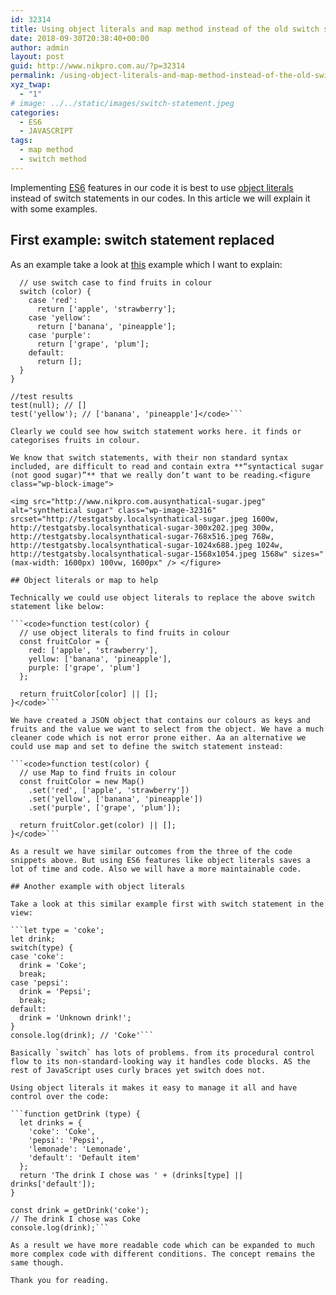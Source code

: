```yaml
---
id: 32314
title: Using object literals and map method instead of the old switch statement
date: 2018-09-30T20:38:40+00:00
author: admin
layout: post
guid: http://www.nikpro.com.au/?p=32314
permalink: /using-object-literals-and-map-method-instead-of-the-old-switch-statement/
xyz_twap:
  - "1"
# image: ../../static/images/switch-statement.jpeg
categories:
  - ES6
  - JAVASCRIPT
tags:
  - map method
  - switch method
---
```

Implementing [ES6](http://nikpro.com.au/category/es6) features in our code it is best to use [object literals](http://www.nikpro.com.au/template-literals-in-js6-explained/) instead of switch statements in our codes. In this article we will explain it with some examples.

## First example: switch statement replaced

As an example take a look at <a href="https://scotch.io/tutorials/5-tips-to-write-better-conditionals-in-javascript" target="_blank" rel="noopener noreferrer">this</a> example which I want to explain:

```<code>function test(color) {
  // use switch case to find fruits in colour
  switch (color) {
    case 'red':
      return ['apple', 'strawberry'];
    case 'yellow':
      return ['banana', 'pineapple'];
    case 'purple':
      return ['grape', 'plum'];
    default:
      return [];
  }
}

//test results
test(null); // []
test('yellow'); // ['banana', 'pineapple']</code>```

Clearly we could see how switch statement works here. it finds or categorises fruits in colour. 

We know that switch statements, with their non standard syntax included, are difficult to read and contain extra **“syntactical sugar (not good sugar)”** that we really don’t want to be reading.<figure class="wp-block-image">

<img src="http://www.nikpro.com.ausynthatical-sugar.jpeg" alt="synthetical sugar" class="wp-image-32316" srcset="http://testgatsby.localsynthatical-sugar.jpeg 1600w, http://testgatsby.localsynthatical-sugar-300x202.jpeg 300w, http://testgatsby.localsynthatical-sugar-768x516.jpeg 768w, http://testgatsby.localsynthatical-sugar-1024x688.jpeg 1024w, http://testgatsby.localsynthatical-sugar-1568x1054.jpeg 1568w" sizes="(max-width: 1600px) 100vw, 1600px" /> </figure> 

## Object literals or map to help

Technically we could use object literals to replace the above switch statement like below:

```<code>function test(color) {
  // use object literals to find fruits in colour
  const fruitColor = {
    red: ['apple', 'strawberry'],
    yellow: ['banana', 'pineapple'],
    purple: ['grape', 'plum']
  };

  return fruitColor[color] || [];
}</code>```

We have created a JSON object that contains our colours as keys and fruits and the value we want to select from the object. We have a much cleaner code which is not error prone either. Aa an alternative we could use map and set to define the switch statement instead:

```<code>function test(color) {
  // use Map to find fruits in colour
  const fruitColor = new Map()
    .set('red', ['apple', 'strawberry'])
    .set('yellow', ['banana', 'pineapple'])
    .set('purple', ['grape', 'plum']);

  return fruitColor.get(color) || [];
}</code>```

As a result we have similar outcomes from the three of the code snippets above. But using ES6 features like object literals saves a lot of time and code. Also we will have a more maintainable code. 

## Another example with object literals

Take a look at this similar example first with switch statement in the view:

```let type = 'coke';
let drink;
switch(type) {
case 'coke':
  drink = 'Coke';
  break;
case 'pepsi':
  drink = 'Pepsi';
  break;
default:
  drink = 'Unknown drink!';
}
console.log(drink); // 'Coke'```

Basically `switch` has lots of problems. from its procedural control flow to its non-standard-looking way it handles code blocks. AS the rest of JavaScript uses curly braces yet switch does not.

Using object literals it makes it easy to manage it all and have control over the code:

```function getDrink (type) {
  let drinks = {
    'coke': 'Coke',
    'pepsi': 'Pepsi',
    'lemonade': 'Lemonade',
    'default': 'Default item'
  };
  return 'The drink I chose was ' + (drinks[type] || drinks['default']);
}

const drink = getDrink('coke');
// The drink I chose was Coke
console.log(drink);```

As a result we have more readable code which can be expanded to much more complex code with different conditions. The concept remains the same though. 

Thank you for reading.